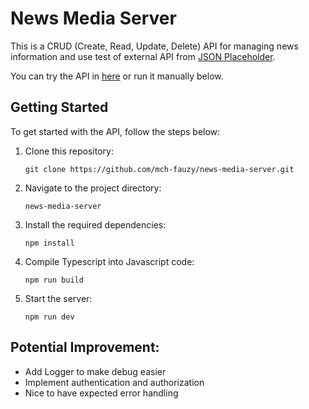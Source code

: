 # News Media Server

This is a CRUD (Create, Read, Update, Delete) API for managing news information and use test of external API from [JSON Placeholder](https://jsonplaceholder.typicode.com/).

You can try the API in [here](https://news-media-server-idn.vercel.app) or run it manually below.

## Getting Started

To get started with the API, follow the steps below:

1. Clone this repository:

   ```
   git clone https://github.com/mch-fauzy/news-media-server.git
   ```

2. Navigate to the project directory:
   ```
   news-media-server
   ```

3. Install the required dependencies:
   ```
   npm install
   ```

4. Compile Typescript into Javascript code:
   ```
   npm run build
   ```

5. Start the server:
   ```
   npm run dev
   ```

## Potential Improvement:
- Add Logger to make debug easier
- Implement authentication and authorization
- Nice to have expected error handling
